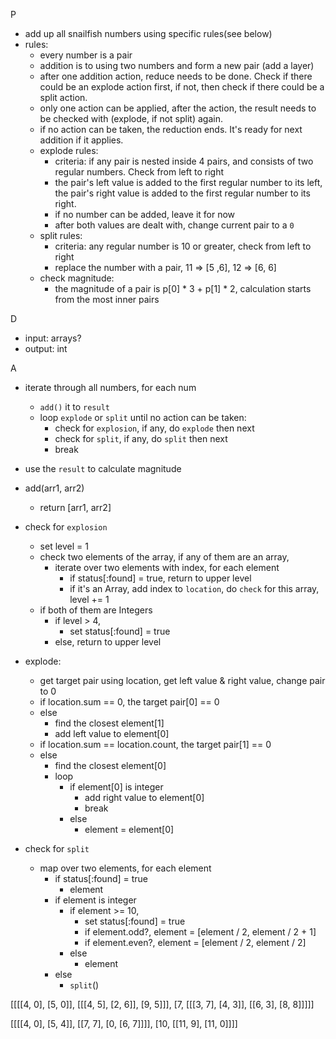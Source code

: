 
P
- add up all snailfish numbers using specific rules(see below)
- rules:
  - every number is a pair
  - addition is to using two numbers and form a new pair (add a layer)
  - after one addition action, reduce needs to be done. Check if there could be an explode action first,
    if not, then check if there could be a split action.
  - only one action can be applied, after the action, the result needs to be checked with (explode, if not split) again.
  - if no action can be taken, the reduction ends. It's ready for next addition if it applies.
  - explode rules:
    - criteria:  if any pair is nested inside 4 pairs, and consists of two regular numbers. Check from left to right
    - the pair's left value is added to the first regular number to its left,
      the pair's right value is added to the first regular number to its right.
    - if no number can be added, leave it for now
    - after both values are dealt with, change current pair to a `0`
  - split rules:
    - criteria: any regular number is 10 or greater, check from left to right
    - replace the number with a pair, 11 => [5 ,6], 12 => [6, 6]
  - check magnitude:
    - the magnitude of a pair is p[0] * 3 + p[1] * 2, calculation starts from the most inner pairs

D
- input: arrays?
- output: int

A
- iterate through all numbers, for each num
  - `add()` it to `result`
  - loop `explode` or `split` until no action can be taken:
    - check for `explosion`, if any, do `explode` then next
    - check for `split`, if any, do `split` then next
    - break
- use the `result` to calculate magnitude

- add(arr1, arr2)
  - return [arr1, arr2]

- check for `explosion`
  - set level = 1
  - check two elements of the array, if any of them are an array,
    - iterate over two elements with index, for each element
      - if status[:found] = true, return to upper level
      - if it's an Array, add index to `location`, do `check` for this array, level += 1
  - if both of them are Integers
    - if level > 4,
      - set status[:found] = true
    - else, return to upper level

- explode:
  - get target pair using location, get left value & right value, change pair to 0
  - if location.sum == 0, the target pair[0] == 0
  - else
    - find the closest element[1]
    - add left value to element[0]
  - if location.sum == location.count, the target pair[1] == 0
  - else
    - find the closest element[0]
    - loop
      - if element[0] is integer
        - add right value to element[0]
        - break
      - else
        - element = element[0]

- check for `split`
  - map over two elements, for each element
    - if status[:found] = true
      - element
    - if element is integer
      - if element >= 10,
        - set status[:found] = true
        - if element.odd?, element = [element / 2, element / 2 + 1]
        - if element.even?, element = [element / 2, element / 2]
      - else
        - element
    - else
      - `split`()


[[[[4, 0], [5, 0]], [[[4, 5], [2, 6]], [9, 5]]], [7, [[[3, 7], [4, 3]], [[6, 3], [8, 8]]]]]

[[[[4, 0], [5, 4]], [[7, 7], [0, [6, 7]]]], [10, [[11, 9], [11, 0]]]]